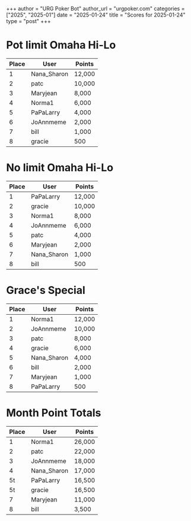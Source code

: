 +++
author = "URG Poker Bot"
author_url = "urgpoker.com"
categories = ["2025", "2025-01"]
date = "2025-01-24"
title = "Scores for 2025-01-24"
type = "post"
+++
# Pot limit Omaha Hi-Lo

| Place | User | Points |
|-------|------|--------|
| 1 | Nana_Sharon | 12,000 |
| 2 | patc | 10,000 |
| 3 | Maryjean | 8,000 |
| 4 | Norma1 | 6,000 |
| 5 | PaPaLarry | 4,000 |
| 6 | JoAnnmeme | 2,000 |
| 7 | bill | 1,000 |
| 8 | gracie | 500 |

# No limit Omaha Hi-Lo

| Place | User | Points |
|-------|------|--------|
| 1 | PaPaLarry | 12,000 |
| 2 | gracie | 10,000 |
| 3 | Norma1 | 8,000 |
| 4 | JoAnnmeme | 6,000 |
| 5 | patc | 4,000 |
| 6 | Maryjean | 2,000 |
| 7 | Nana_Sharon | 1,000 |
| 8 | bill | 500 |

# Grace's Special

| Place | User | Points |
|-------|------|--------|
| 1 | Norma1 | 12,000 |
| 2 | JoAnnmeme | 10,000 |
| 3 | patc | 8,000 |
| 4 | gracie | 6,000 |
| 5 | Nana_Sharon | 4,000 |
| 6 | bill | 2,000 |
| 7 | Maryjean | 1,000 |
| 8 | PaPaLarry | 500 |

# Month Point Totals

| Place | User | Points |
|-------|------|--------|
| 1 | Norma1 | 26,000 |
| 2 | patc | 22,000 |
| 3 | JoAnnmeme | 18,000 |
| 4 | Nana_Sharon | 17,000 |
| 5t | PaPaLarry | 16,500 |
| 5t | gracie | 16,500 |
| 7 | Maryjean | 11,000 |
| 8 | bill | 3,500 |
